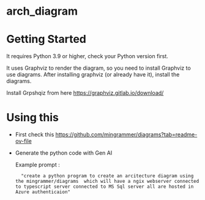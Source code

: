 # arch_diagram

# Getting Started
It requires Python 3.9 or higher, check your Python version first.

It uses Graphviz to render the diagram, so you need to install Graphviz to use diagrams. After installing graphviz (or already have it), install the diagrams.

Install Grpshqiz from here https://graphviz.gitlab.io/download/ 


# Using this 
- First check this https://github.com/mingrammer/diagrams?tab=readme-ov-file

- Generate the python code with Gen AI 

    Example prompt :

        "create a python program to create an arcitecture diagram using the mingrammer/diagrams  which will have a ngix webserver connected to typescript server connected to MS Sql server all are hosted in Azure authenticaion"
